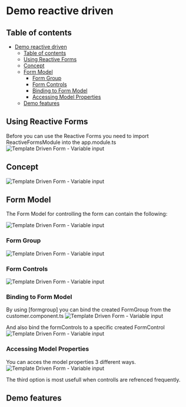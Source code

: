 # Demo reactive driven

## Table of contents
- [Demo reactive driven](#demo-reactive-driven)
  - [Table of contents](#table-of-contents)
  - [Using Reactive Forms](#using-reactive-forms)
  - [Concept](#concept)
  - [Form Model](#form-model)
    - [Form Group](#form-group)
    - [Form Controls](#form-controls)
    - [Binding to Form Model](#binding-to-form-model)
    - [Accessing Model Properties](#accessing-model-properties)
  - [Demo features](#demo-features)

## Using Reactive Forms

Before you can use the Reactive Forms you need to import ReactiveFormsModule into the app.module.ts
![Template Driven Form - Variable input](https://gitlab.pp-dcs.nl/BasvE/angular-knowledge-is-power/-/raw/main/reactive-forms/demo-reactive-driven/images/ImportReactiveFormsModule.PNG)

## Concept
![Template Driven Form - Variable input](https://gitlab.pp-dcs.nl/BasvE/angular-knowledge-is-power/-/raw/main/reactive-forms/demo-reactive-driven/images/ReactiveFormsConcept.png)

## Form Model
The Form Model for controlling the form can contain the following:

![Template Driven Form - Variable input](https://gitlab.pp-dcs.nl/BasvE/angular-knowledge-is-power/-/raw/main/reactive-forms/demo-reactive-driven/images/FormModel.PNG)

### Form Group
![Template Driven Form - Variable input](https://gitlab.pp-dcs.nl/BasvE/angular-knowledge-is-power/-/raw/main/reactive-forms/demo-reactive-driven/images/CreatingFormGroup.PNG)

### Form Controls
![Template Driven Form - Variable input](https://gitlab.pp-dcs.nl/BasvE/angular-knowledge-is-power/-/raw/main/reactive-forms/demo-reactive-driven/images/CreatingFormControls.PNG)


### Binding to Form Model
By using [formgroup] you can bind the created FormGroup from the customer.component.ts
![Template Driven Form - Variable input](https://gitlab.pp-dcs.nl/BasvE/angular-knowledge-is-power/-/raw/main/reactive-forms/demo-reactive-driven/images/BindingToForm.PNG)

And also bind the formControls to a specific created FormControl
![Template Driven Form - Variable input](https://gitlab.pp-dcs.nl/BasvE/angular-knowledge-is-power/-/raw/main/reactive-forms/demo-reactive-driven/images/BindingFormControl.PNG)


### Accessing Model Properties
You can acces the model properties 3 different ways.
![Template Driven Form - Variable input](https://gitlab.pp-dcs.nl/BasvE/angular-knowledge-is-power/-/raw/main/reactive-forms/demo-reactive-driven/images/AccessingModelProperties.PNG)

The third option is most usefull when controlls are refrenced frequently.


## Demo features
